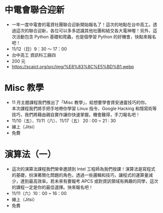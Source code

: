 # 中電會聯合迎新

*   一年一度中電會的電資社團聯合迎新開始報名了！這次的地點在台中高工。透過這次的聯合迎新，各位可以多多認識其他社團和結交各大電神喔！另外，這次活動包含 Python 基礎和爬蟲，也是個學習 Python 的好機會，快點來報名吧！
*   11/12（日）9：30 ～ 17：00
*   台中高工 資訊科工廠四
*   200 元
*   https://scaict.org/src/img/%E8%83%8C%E5%BD%B1.webp

# Misc 教學

*   11 月主題課程我們推出了「Misc 教學」，給想要學會資安通靈技巧的你。<br>本次課程我們將手把手地帶你學習 Linux 指令、Google Hacking 和隱寫術等技巧，我們將藉由親自實作讓你快速掌握。機會難得，手刀報名吧！
*   11/10（五）、11/11（六）、11/17（五） 20 : 00 ~ 21 : 30
*   線上（Jitsi）
*   免費

# 演算法（一）

*   這次的演算法課程我們榮幸邀請到 Intel 工程師為我們授課！演算法是寫程式的基礎，扮演著簡化問題的角色，透過一些邏輯和技巧，讓程式的運算量減少，達到最高效率。若未來有要報考 APCS 或對資訊領域有興趣的同學，這次的課程一定是你的最佳選擇。快來報名吧！
*   11/11（六）10：00 ~ 16：00
*   線上（Jitsi）
*   免費

